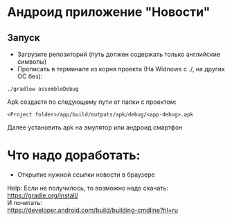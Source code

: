 # Андроид приложение "Новости"

## Запуск
- Загрузите репозиторий (путь должен содержать только английские символы)
- Прописать в терминале из корня проекта (На Widnows с ./, на других ОС без):
```
./gradlew assembleDebug
```  

Apk создастя по следующему пути от папки с проектом:
```
<Project folder>/app/build/outputs/apk/debug/<app-debug>.apk
```  

Далее установить apk на эмулятор или андроид смартфон  

# Что надо доработать:
- Открытие нужной ссылки новости в браузере


Help:
Если не получилось, то возможно надо скачать:  
https://gradle.org/install/  
И почитать:  
https://developer.android.com/build/building-cmdline?hl=ru  
